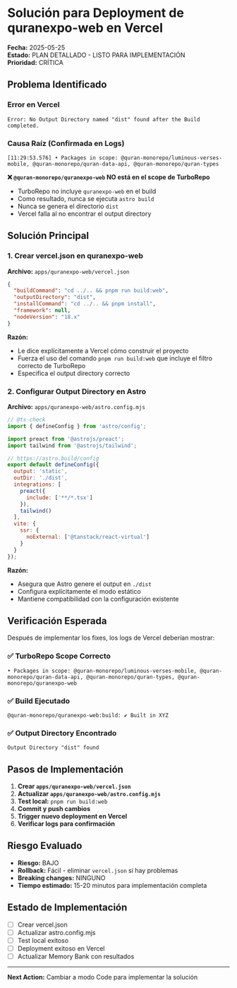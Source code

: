 # Solución para Deployment de quranexpo-web en Vercel

**Fecha:** 2025-05-25  
**Estado:** PLAN DETALLADO - LISTO PARA IMPLEMENTACIÓN  
**Prioridad:** CRÍTICA  

## Problema Identificado

### Error en Vercel
```
Error: No Output Directory named "dist" found after the Build completed.
```

### Causa Raíz (Confirmada en Logs)
```
[11:29:53.576] • Packages in scope: @quran-monorepo/luminous-verses-mobile, @quran-monorepo/quran-data-api, @quran-monorepo/quran-types
```

**❌ `@quran-monorepo/quranexpo-web` NO está en el scope de TurboRepo**
- TurboRepo no incluye `quranexpo-web` en el build
- Como resultado, nunca se ejecuta `astro build`
- Nunca se genera el directorio `dist`
- Vercel falla al no encontrar el output directory

## Solución Principal

### 1. Crear vercel.json en quranexpo-web

**Archivo:** `apps/quranexpo-web/vercel.json`
```json
{
  "buildCommand": "cd ../.. && pnpm run build:web",
  "outputDirectory": "dist",
  "installCommand": "cd ../.. && pnpm install",
  "framework": null,
  "nodeVersion": "18.x"
}
```

**Razón:** 
- Le dice explícitamente a Vercel cómo construir el proyecto
- Fuerza el uso del comando `pnpm run build:web` que incluye el filtro correcto de TurboRepo
- Especifica el output directory correcto

### 2. Configurar Output Directory en Astro

**Archivo:** `apps/quranexpo-web/astro.config.mjs`
```javascript
// @ts-check
import { defineConfig } from 'astro/config';

import preact from '@astrojs/preact';
import tailwind from '@astrojs/tailwind';

// https://astro.build/config
export default defineConfig({
  output: 'static',
  outDir: './dist',
  integrations: [
    preact({
      include: ['**/*.tsx']
    }),
    tailwind()
  ],
  vite: {
    ssr: {
      noExternal: ['@tanstack/react-virtual']
    }
  }
});
```

**Razón:**
- Asegura que Astro genere el output en `./dist`
- Configura explícitamente el modo estático
- Mantiene compatibilidad con la configuración existente

## Verificación Esperada

Después de implementar los fixes, los logs de Vercel deberían mostrar:

### ✅ TurboRepo Scope Correcto
```
• Packages in scope: @quran-monorepo/luminous-verses-mobile, @quran-monorepo/quran-data-api, @quran-monorepo/quran-types, @quran-monorepo/quranexpo-web
```

### ✅ Build Ejecutado
```
@quran-monorepo/quranexpo-web:build: ✔ Built in XYZ
```

### ✅ Output Directory Encontrado
```
Output Directory "dist" found
```

## Pasos de Implementación

1. **Crear `apps/quranexpo-web/vercel.json`**
2. **Actualizar `apps/quranexpo-web/astro.config.mjs`**
3. **Test local:** `pnpm run build:web`
4. **Commit y push cambios**
5. **Trigger nuevo deployment en Vercel**
6. **Verificar logs para confirmación**

## Riesgo Evaluado

- **Riesgo:** BAJO
- **Rollback:** Fácil - eliminar `vercel.json` si hay problemas
- **Breaking changes:** NINGUNO
- **Tiempo estimado:** 15-20 minutos para implementación completa

## Estado de Implementación

- [ ] Crear vercel.json
- [ ] Actualizar astro.config.mjs
- [ ] Test local exitoso
- [ ] Deployment exitoso en Vercel
- [ ] Actualizar Memory Bank con resultados

---

**Next Action:** Cambiar a modo Code para implementar la solución